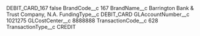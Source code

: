 <?xml version="1.0" encoding="UTF-8"?>
<CustomMetadata xmlns="http://soap.sforce.com/2006/04/metadata" xmlns:xsi="http://www.w3.org/2001/XMLSchema-instance" xmlns:xsd="http://www.w3.org/2001/XMLSchema">
    <label>DEBIT_CARD_167</label>
    <protected>false</protected>
    <values>
        <field>BrandCode__c</field>
        <value xsi:type="xsd:string">167</value>
    </values>
    <values>
        <field>BrandName__c</field>
        <value xsi:type="xsd:string">Barrington Bank &amp; Trust Company, N.A.</value>
    </values>
    <values>
        <field>FundingType__c</field>
        <value xsi:type="xsd:string">DEBIT_CARD</value>
    </values>
    <values>
        <field>GLAccountNumber__c</field>
        <value xsi:type="xsd:string">1021275</value>
    </values>
    <values>
        <field>GLCostCenter__c</field>
        <value xsi:type="xsd:string">8888888</value>
    </values>
    <values>
        <field>TransactionCode__c</field>
        <value xsi:type="xsd:string">628</value>
    </values>
    <values>
        <field>TransactionType__c</field>
        <value xsi:type="xsd:string">CREDIT</value>
    </values>
</CustomMetadata>
